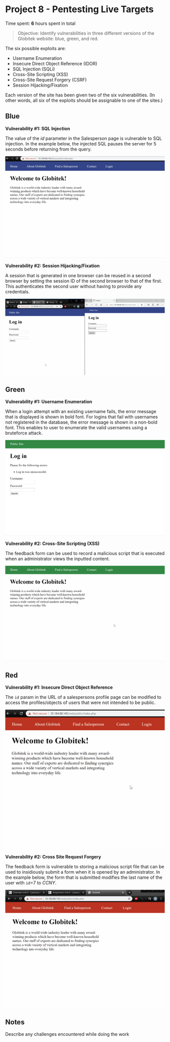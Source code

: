 # Project 8 - Pentesting Live Targets

Time spent: **6** hours spent in total

> Objective: Identify vulnerabilities in three different versions of the Globitek website: blue, green, and red.

The six possible exploits are:
* Username Enumeration
* Insecure Direct Object Reference (IDOR)
* SQL Injection (SQLi)
* Cross-Site Scripting (XSS)
* Cross-Site Request Forgery (CSRF)
* Session Hijacking/Fixation

Each version of the site has been given two of the six vulnerabilities. (In other words, all six of the exploits should be assignable to one of the sites.)

## Blue

**Vulnerability #1: SQL Injection**

The value of the _id_ parameter in the Salesperson page is vulnerable to SQL injection. In the example below, the injected SQL pauses the server for 5 seconds before returning from the query.


![Vulnerability 1](blue1.gif)

**Vulnerability #2: Session Hijacking/Fixation**

A session that is generated in one browser can be reused in a second browser by setting the session ID of the second browser to that of the first. This authenticates the second user without having to provide any credentials.

![Vulnerability 1](blue2.gif)


## Green

**Vulnerability #1: Username Enumeration**

When a login attempt with an existing username fails, the error message that is displayed is shown in bold font. For logins that fail with usernames not registered in the database, the error message is shown in a non-bold font. This enables to user to enumerate the valid usernames using a bruteforce attack.

![Vulnerability 1](green1.gif)


**Vulnerability #2: Cross-Site Scripting (XSS)**

The feedback form can be used to record a malicious script that is executed when an administrator views the inputted content. 

![Vulnerability 1](green2.gif)


## Red

**Vulnerability #1: Insecure Direct Object Reference**

The `id` param in the URL of a salespersons profile page can be modified to access the profiles/objects of users that were not intended to be public.

![Vulnerability 1](red1.gif)

**Vulnerability #2: Cross Site Request Forgery**

The feedback form is vulnerable to storing a malicious script file that can be used to insidiously submit a form when it is opened by an administrator. In the example below, the form that is submitted modifies the last name of the user with `id`=7 to _CCNY_.

![Vulnerability 1](red2.gif)


## Notes

Describe any challenges encountered while doing the work
